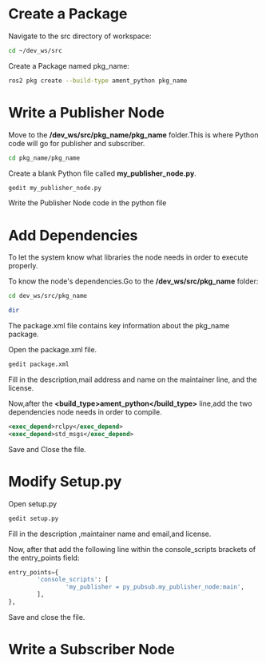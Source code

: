 # Create a Package

Navigate to the src directory of workspace:

```sh
cd ~/dev_ws/src
```
Create a Package named pkg_name:

```sh
ros2 pkg create --build-type ament_python pkg_name
```

# Write a Publisher Node
Move to the **/dev_ws/src/pkg_name/pkg_name** folder.This is where Python code will go for publisher and subscriber.
```sh
cd pkg_name/pkg_name
```
Create a blank Python file called **my_publisher_node.py**.
```sh
gedit my_publisher_node.py
```
Write the Publisher Node code in the python file

# Add Dependencies
To let the system know what libraries the node needs in order to execute properly.

To know the node's dependencies.Go to the **/dev_ws/src/pkg_name** folder:
```sh
cd dev_ws/src/pkg_name
```
```sh
dir
```
The package.xml file contains key information about the pkg_name package. 

Open the package.xml file.
```sh
gedit package.xml
```
Fill in the description,mail address and name on the maintainer line, and the license.

Now,after the **<build_type>ament_python</build_type>** line,add the two dependencies node needs in order to compile.
```xml
<exec_depend>rclpy</exec_depend>
<exec_depend>std_msgs</exec_depend>
```
Save and Close the file.
# Modify Setup.py
Open setup.py
```sh
gedit setup.py
```
Fill in the description ,maintainer name and email,and license.

Now, after that add the following line within the console_scripts brackets of the entry_points field:
```py
entry_points={
        'console_scripts': [
                'my_publisher = py_pubsub.my_publisher_node:main',
        ],
},
```
Save and close the file.

# Write a Subscriber Node

